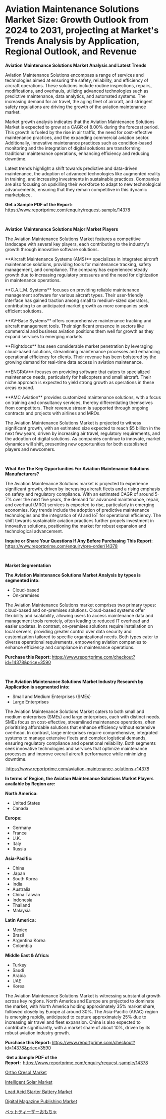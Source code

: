 <p><h1>Aviation Maintenance Solutions Market Size: Growth Outlook from 2024 to 2031, projecting at Market's Trends Analysis by Application, Regional Outlook, and Revenue</h1></p><p><strong>Aviation Maintenance Solutions Market Analysis and Latest Trends</strong></p>
<p><p>Aviation Maintenance Solutions encompass a range of services and technologies aimed at ensuring the safety, reliability, and efficiency of aircraft operations. These solutions include routine inspections, repairs, modifications, and overhauls, utilizing advanced technologies such as predictive maintenance, data analytics, and automated systems. The increasing demand for air travel, the aging fleet of aircraft, and stringent safety regulations are driving the growth of the aviation maintenance market.</p><p>Market growth analysis indicates that the Aviation Maintenance Solutions Market is expected to grow at a CAGR of 8.00% during the forecast period. This growth is fueled by the rise in air traffic, the need for cost-effective maintenance practices, and the expanding commercial aviation sector. Additionally, innovative maintenance practices such as condition-based monitoring and the integration of digital solutions are transforming traditional maintenance operations, enhancing efficiency and reducing downtime.</p><p>Latest trends highlight a shift towards predictive and data-driven maintenance, the adoption of advanced technologies like augmented reality in training, and increasing investments in sustainable practices. Companies are also focusing on upskilling their workforce to adapt to new technological advancements, ensuring that they remain competitive in this dynamic marketplace.</p></p>
<p><strong>Get a Sample PDF of the Report:&nbsp;</strong> <a href="https://www.reportprime.com/enquiry/request-sample/14378">https://www.reportprime.com/enquiry/request-sample/14378</a></p>
<p>&nbsp;</p>
<p><strong>Aviation Maintenance Solutions Major Market Players</strong></p>
<p><p>The Aviation Maintenance Solutions Market features a competitive landscape with several key players, each contributing to the industry's growth through innovative software solutions.</p><p>**Aircraft Maintenance Systems (AMS)** specializes in integrated aircraft maintenance solutions, providing tools for maintenance tracking, safety management, and compliance. The company has experienced steady growth due to increasing regulatory pressures and the need for digitization in maintenance operations.</p><p>**C.A.L.M. Systems** focuses on providing reliable maintenance management software for various aircraft types. Their user-friendly interface has gained traction among small to medium-sized operators, contributing to an anticipated market growth as more companies seek efficient solutions.</p><p>**AV-Base Systems** offers comprehensive maintenance tracking and aircraft management tools. Their significant presence in sectors like commercial and business aviation positions them well for growth as they expand services to emerging markets.</p><p>**Flightdocs** has seen considerable market penetration by leveraging cloud-based solutions, streamlining maintenance processes and enhancing operational efficiency for clients. Their revenue has been bolstered by the growing demand for real-time data access in aviation maintenance.</p><p>**ENGRAV** focuses on providing software that caters to specialized maintenance needs, particularly for helicopters and small aircraft. Their niche approach is expected to yield strong growth as operations in these areas expand.</p><p>**AMC Aviation** provides customized maintenance solutions, with a focus on training and consultancy services, thereby differentiating themselves from competitors. Their revenue stream is supported through ongoing contracts and projects with airlines and MROs.</p><p>The Aviation Maintenance Solutions Market is projected to witness significant growth, with an estimated size expected to reach $5 billion in the next few years, driven by increasing air travel, regulatory requirements, and the adoption of digital solutions. As companies continue to innovate, market dynamics will shift, presenting new opportunities for both established players and newcomers.</p></p>
<p>&nbsp;</p>
<p><strong>What Are The Key Opportunities For Aviation Maintenance Solutions Manufacturers?</strong></p>
<p><p>The Aviation Maintenance Solutions market is projected to experience significant growth, driven by increasing aircraft fleets and a rising emphasis on safety and regulatory compliance. With an estimated CAGR of around 5-7% over the next five years, the demand for advanced maintenance, repair, and overhaul (MRO) services is expected to rise, particularly in emerging economies. Key trends include the adoption of predictive maintenance technologies and the integration of AI and IoT for operational efficiency. The shift towards sustainable aviation practices further propels investment in innovative solutions, positioning the market for robust expansion and technological advancement.</p></p>
<p><strong>Inquire or Share Your Questions If Any Before Purchasing This Report:</strong> <a href="https://www.reportprime.com/enquiry/pre-order/14378">https://www.reportprime.com/enquiry/pre-order/14378</a></p>
<p>&nbsp;</p>
<p><strong>Market Segmentation</strong></p>
<p><strong>The Aviation Maintenance Solutions Market Analysis by types is segmented into:</strong></p>
<p><ul><li>Cloud-based</li><li>On-premises</li></ul></p>
<p><p>The Aviation Maintenance Solutions market comprises two primary types: cloud-based and on-premises solutions. Cloud-based systems offer flexibility and scalability, allowing users to access maintenance data and management tools remotely, often leading to reduced IT overhead and easier updates. In contrast, on-premises solutions require installation on local servers, providing greater control over data security and customization tailored to specific organizational needs. Both types cater to diverse operational requirements, empowering aviation companies to enhance efficiency and compliance in maintenance operations.</p></p>
<p><strong>Purchase this Report:&nbsp;</strong><a href="https://www.reportprime.com/checkout?id=14378&price=3590">https://www.reportprime.com/checkout?id=14378&price=3590</a></p>
<p>&nbsp;</p>
<p><strong>The Aviation Maintenance Solutions Market Industry Research by Application is segmented into:</strong></p>
<p><ul><li>Small and Medium Enterprises (SMEs)</li><li>Large Enterprises</li></ul></p>
<p><p>The Aviation Maintenance Solutions Market caters to both small and medium enterprises (SMEs) and large enterprises, each with distinct needs. SMEs focus on cost-effective, streamlined maintenance operations, often prioritizing affordable solutions that enhance efficiency without extensive overhead. In contrast, large enterprises require comprehensive, integrated systems to manage extensive fleets and complex logistical demands, ensuring regulatory compliance and operational reliability. Both segments seek innovative technologies and services that optimize maintenance processes and improve overall aircraft performance while minimizing downtime.</p></p>
<p><a href="https://www.reportprime.com/aviation-maintenance-solutions-r14378">&nbsp;https://www.reportprime.com/aviation-maintenance-solutions-r14378</a></p>
<p><strong>In terms of Region, the Aviation Maintenance Solutions Market Players available by Region are:</strong></p>
<p>
    <p> <strong> North America: </strong>
        <ul>
            <li>United States</li>
            <li>Canada</li>
        </ul>
        </p> 
    <p> <strong> Europe: </strong>
        <ul>
            <li>Germany</li>
            <li>France</li>
            <li>U.K.</li>
            <li>Italy</li>
            <li>Russia</li>
        </ul>
        </p> 
    <p> <strong> Asia-Pacific: </strong>
        <ul>
            <li>China</li>
            <li>Japan</li>
            <li>South Korea</li>
            <li>India</li>
            <li>Australia</li>
            <li>China Taiwan</li>
            <li>Indonesia</li>
            <li>Thailand</li>
            <li>Malaysia</li>
        </ul>
        </p> 
    <p> <strong> Latin America: </strong>
        <ul>
            <li>Mexico</li>
            <li>Brazil</li>
            <li>Argentina Korea</li>
            <li>Colombia</li>
        </ul>
        </p> 
    <p> <strong> Middle East & Africa: </strong>
        <ul>
            <li>Turkey</li>
            <li>Saudi</li>
            <li>Arabia</li>
            <li>UAE</li>
            <li>Korea</li>
        </ul>
    </p>
    </p>
<p><p>The Aviation Maintenance Solutions Market is witnessing substantial growth across key regions. North America and Europe are projected to dominate the market, with North America holding approximately 35% market share, followed closely by Europe at around 30%. The Asia-Pacific (APAC) region is emerging rapidly, anticipated to capture approximately 25% due to increasing air travel and fleet expansion. China is also expected to contribute significantly, with a market share of about 10%, driven by its robust aviation industry growth.</p></p>
<p><strong>Purchase this Report: </strong><a href="https://www.reportprime.com/checkout?id=14378&price=3590">https://www.reportprime.com/checkout?id=14378&price=3590</a></p>
<p>&nbsp;<strong>Get a Sample PDF of the Report:&nbsp;&nbsp;</strong><a href="https://www.reportprime.com/enquiry/request-sample/14378">https://www.reportprime.com/enquiry/request-sample/14378</a></p>
<p><strong></strong></p>
<p><p><a href="https://issuu.com/reportprime-2/docs/ortho-cresol-market-size-2030.pptx_6d4ba02ee6359e">Ortho Cresol Market</a></p><p><a href="https://medium.com/@estellaemmerich/this-report-aims-to-provide-a-comprehensive-presentation-of-the-global-market-for-intelligent-5c80cc6a56b6">Intelligent Solar Market</a></p><p><a href="https://medium.com/@estellaemmerich/what-is-lead-acid-starter-battery-market-a66ce69dff61">Lead Acid Starter Battery Market</a></p><p><a href="https://www.linkedin.com/pulse/digital-magazine-publishing-market-report-product-type-mjrxc?trackingId=U8ek5S8NSF2ipkEqTlwlyw%3D%3D">Digital Magazine Publishing Market</a></p><p><a href="https://medium.com/@beaudamore/pet-teaser-toys-market-%E3%81%AF-%E3%82%B3%E3%82%B9%E3%83%88%E7%AE%A1%E7%90%86%E3%81%A8%E5%8A%B9%E7%8E%87%E5%90%91%E4%B8%8A%E3%82%92%E5%84%AA%E5%85%88%E3%81%97%E3%81%BE%E3%81%99-%E3%81%95%E3%82%89%E3%81%AB-%E5%A0%B1%E5%91%8A%E6%9B%B8%E3%81%AF%E5%B8%82%E5%A0%B4%E3%81%AE%E9%9C%80%E8%A6%81%E9%9D%A2%E3%81%A8%E4%BE%9B%E7%B5%A6%E9%9D%A2%E3%81%AE%E4%B8%A1%E6%96%B9%E3%82%92%E3%82%AB%E3%83%90%E3%83%BC%E3%81%97%E3%81%A6%E3%81%84%E3%81%BE%E3%81%99-pet-teaser-toys-%E5%B8%82%E5%A0%B4%E3%81%AF-d987bc1bd91e">ペットティーザーおもちゃ</a></p></p>